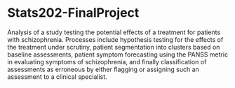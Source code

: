 # Stats202-FinalProject
Analysis of a study testing the potential effects of a treatment for patients with schizophrenia. Processes include hypothesis testing for the effects of the treatment under scrutiny, patient segmentation into clusters based on baseline assessments, patient symptom forecasting using the PANSS metric in evaluating symptoms of schizophrenia, and finally classification of assessments as erroneous by either flagging or assigning such an assessment to a clinical specialist.
